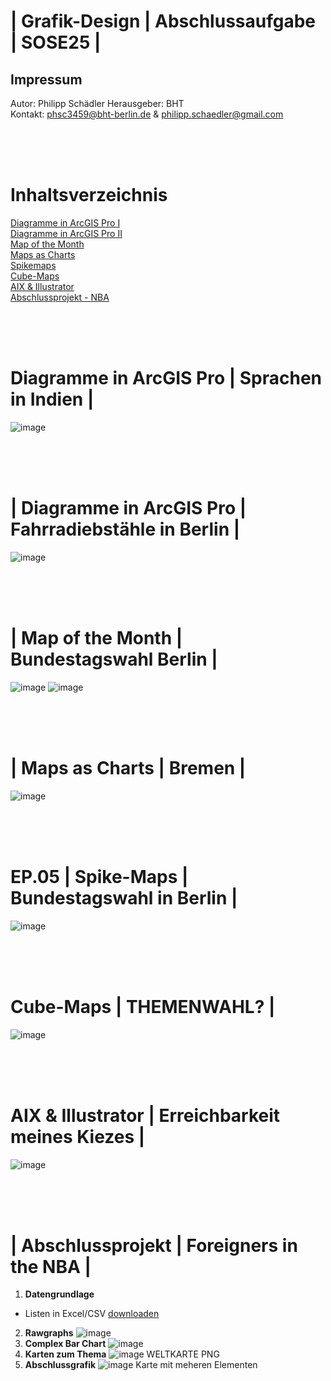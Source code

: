 # | Grafik-Design | Abschlussaufgabe | SOSE25 |
## Impressum
Autor: Philipp Schädler
Herausgeber: BHT  
Kontakt: phsc3459@bht-berlin.de & philipp.schaedler@gmail.com

<br><br><br>
# Inhaltsverzeichnis
[Diagramme in ArcGIS Pro I](#EP.01)<br>
[Diagramme in ArcGIS Pro II](#EP.02)<br>
[Map of the Month](#EP.03)<br>
[Maps as Charts](#EP.04)<br>
[Spikemaps](#EP.05)<br>
[Cube-Maps](#EP.06)<br>
[AIX & Illustrator](#EP.07)<br>
[Abschlussprojekt - NBA](#EP.08)<br>

<br><br>
<a id="EP.01"></a>
<br>
# Diagramme in ArcGIS Pro | Sprachen in Indien |
![image]()

<br><br>
<a id="EP.02"></a>
<br>
# | Diagramme in ArcGIS Pro | Fahrradiebstähle in Berlin |
![image]()

<br><br>
<a id="EP.03"></a>
<br>
# | Map of the Month | Bundestagswahl Berlin |
![image]()
![image]()

<br><br>
<a id="EP.04"></a>
<br>
# | Maps as Charts | Bremen |
![image]()

<br><br>
<a id="EP.05"></a>
<br>
# EP.05 | Spike-Maps | Bundestagswahl in Berlin |
![image]()

<br><br>
<a id="EP.06"></a>
<br>
# Cube-Maps | THEMENWAHL? |
![image]()

<br><br>
<a id="EP.07"></a>
<br>
# AIX & Illustrator | Erreichbarkeit meines Kiezes |
![image]()

<br><br>
<a id="EP.08"></a>
<br>
# | Abschlussprojekt | Foreigners in the NBA |
1. __Datengrundlage__
* Listen in Excel/CSV [downloaden](https://worldpopulationreview.com/country-rankings/nba-players-by-country#sources)
2. __Rawgraphs__
![image]()
3. __Complex Bar Chart__
![image]()
4. __Karten zum Thema__
![image]() WELTKARTE PNG
5. __Abschlussgrafik__
![image]() Karte mit meheren Elementen
